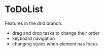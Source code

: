 # ToDoList

Features in the dnd branch:
- drag and drop tasks to change their order
- keyboard navigation
- changing styles when element has focus
